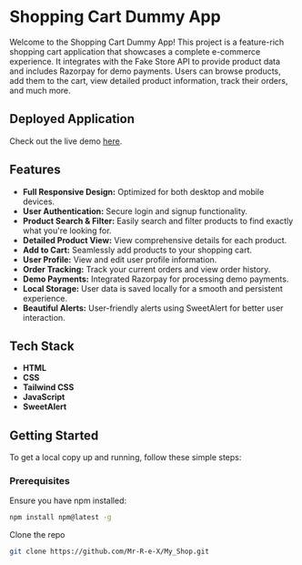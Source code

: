 # Shopping Cart Dummy App

Welcome to the Shopping Cart Dummy App! This project is a feature-rich shopping cart application that showcases a complete e-commerce experience. It integrates with the Fake Store API to provide product data and includes Razorpay for demo payments. Users can browse products, add them to the cart, view detailed product information, track their orders, and much more.

## Deployed Application

Check out the live demo [here](https://my-shop-zeta-one.vercel.app/).

## Features

- **Full Responsive Design:** Optimized for both desktop and mobile devices.
- **User Authentication:** Secure login and signup functionality.
- **Product Search & Filter:** Easily search and filter products to find exactly what you're looking for.
- **Detailed Product View:** View comprehensive details for each product.
- **Add to Cart:** Seamlessly add products to your shopping cart.
- **User Profile:** View and edit user profile information.
- **Order Tracking:** Track your current orders and view order history.
- **Demo Payments:** Integrated Razorpay for processing demo payments.
- **Local Storage:** User data is saved locally for a smooth and persistent experience.
- **Beautiful Alerts:** User-friendly alerts using SweetAlert for better user interaction.

## Tech Stack

- **HTML**
- **CSS**
- **Tailwind CSS**
- **JavaScript**
- **SweetAlert**

## Getting Started

To get a local copy up and running, follow these simple steps:

### Prerequisites

Ensure you have npm installed:

```bash
npm install npm@latest -g

```

Clone the repo

```bash
git clone https://github.com/Mr-R-e-X/My_Shop.git
```
